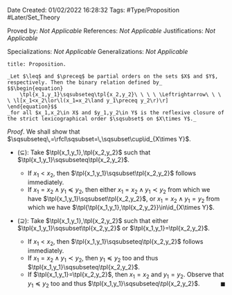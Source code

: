 <div class="topSpace"></div>

Date Created: 01/02/2022 16:28:32
Tags: #Type/Proposition #Later/Set_Theory

Proved by: _Not Applicable_
References: _Not Applicable_
Justifications: _Not Applicable_

Specializations: _Not Applicable_
Generalizations: _Not Applicable_

``` ad-Proposition
title: Proposition.

_Let $\leq$ and $\preceq$ be partial orders on the sets $X$ and $Y$, respectively. Then the binary relation defined by_
$$\begin{equation}
    \tpl{x_1,y_1}\sqsubseteq\tpl{x_2,y_2}\ \ \ \ \Leftrightarrow\ \ \ \ \l[x_1<x_2\lor\l(x_1=x_2\land y_1\preceq y_2\r)\r]
\end{equation}$$
_for all $x_1,x_2\in X$ and $y_1,y_2\in Y$ is the reflexive closure of the strict lexicographical order $\sqsubset$ on $X\times Y$._

```

_Proof_. We shall show that $\sqsubseteq\,=\rfcl\sqsubset=\,\sqsubset\cup\id_{X\times Y}$.
* ($\subseteq$): Take $\tpl{x_1,y_1},\tpl{x_2,y_2}$ such that $\tpl{x_1,y_1}\sqsubseteq\tpl{x_2,y_2}$.
    * If $x_1<x_2$, then $\tpl{x_1,y_1}\sqsubset\tpl{x_2,y_2}$ follows immediately.
    * If $x_1=x_2\land y_1\preceq y_2$, then either $x_1=x_2\land y_1\prec y_2$ from which we have $\tpl{x_1,y_1}\sqsubset\tpl{x_2,y_2}$, or $x_1=x_2\land y_1=y_2$ from which we have $\tpl{\tpl{x_1,y_1},\tpl{x_2,y_2}}\in\id_{X\times Y}$.

* ($\supseteq$): Take $\tpl{x_1,y_1},\tpl{x_2,y_2}$ such that either $\tpl{x_1,y_1}\sqsubset\tpl{x_2,y_2}$ or $\tpl{x_1,y_1}=\tpl{x_2,y_2}$.
    * If $x_1<x_2$, then $\tpl{x_1,y_1}\sqsubseteq\tpl{x_2,y_2}$ follows immediately.
    * If $x_1=x_2\land y_1\prec y_2$, then $y_1\preceq y_2$ too and thus $\tpl{x_1,y_1}\sqsubseteq\tpl{x_2,y_2}$.
    * If $\tpl{x_1,y_1}=\tpl{x_2,y_2}$, then $x_1=x_2$ and $y_1=y_2$. Observe that $y_1\preceq y_2$ too and thus $\tpl{x_1,y_1}\sqsubseteq\tpl{x_2,y_2}$.<span style="float:right;">$\blacksquare$</span>
